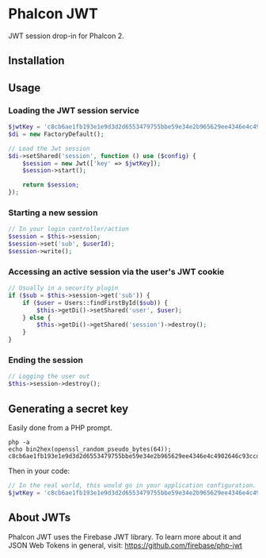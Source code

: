 # Phalcon JWT
JWT session drop-in for Phalcon 2.

## Installation

## Usage

### Loading the JWT session service
```php
$jwtKey = 'c8cb6ae1fb193e1e9d3d2d6553479755bbe59e34e2b965629ee4346e4c4902646c93ccd6cd7fd6d2392f300d251632e64bf1a1c260adf1b7219e8caa6dc7d27e';
$di = new FactoryDefault();

// Load the Jwt session
$di->setShared('session', function () use ($config) {
    $session = new Jwt(['key' => $jwtKey]);
    $session->start();

    return $session;
});
```

### Starting a new session
```php
// In your login controller/action
$session = $this->session;
$session->set('sub', $userId);
$session->write();
```

### Accessing an active session via the user's JWT cookie
```php
// Usually in a security plugin
if ($sub = $this->session->get('sub')) {
    if ($user = Users::findFirstById($sub)) {
        $this->getDi()->setShared('user', $user);
    } else {
        $this->getDi()->getShared('session')->destroy();
    }
}
```

### Ending the session
```php
// Logging the user out
$this->session->destroy();
```

## Generating a secret key

Easily done from a PHP prompt.

```
php -a
echo bin2hex(openssl_random_pseudo_bytes(64));
c8cb6ae1fb193e1e9d3d2d6553479755bbe59e34e2b965629ee4346e4c4902646c93ccd6cd7fd6d2392f300d251632e64bf1a1c260adf1b7219e8caa6dc7d27e
```

Then in your code:
```php
// In the real world, this would go in your application configuration.
$jwtKey = 'c8cb6ae1fb193e1e9d3d2d6553479755bbe59e34e2b965629ee4346e4c4902646c93ccd6cd7fd6d2392f300d251632e64bf1a1c260adf1b7219e8caa6dc7d27e';
```

## About JWTs
Phalcon JWT uses the Firebase JWT library. To learn more about it and JSON Web Tokens in general, visit:
https://github.com/firebase/php-jwt
